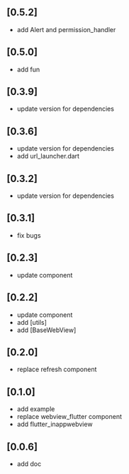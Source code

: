 ## [0.5.2]
 * add Alert and permission_handler
## [0.5.0]
 * add fun
## [0.3.9]
 * update version for dependencies
## [0.3.6]
 * update version for dependencies
 * add url_launcher.dart
## [0.3.2]
 * update version for dependencies
## [0.3.1]
 * fix bugs
## [0.2.3]
 * update component
## [0.2.2]
 * update component
 * add [utils]
 * add [BaseWebView]
## [0.2.0]
 * replace refresh component
## [0.1.0]
 * add example
 * replace webview_flutter component
 * add flutter_inappwebview
## [0.0.6]
 * add doc